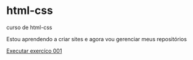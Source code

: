 # html-css
 curso de html-css


 Estou aprendendo a criar sites e agora vou gerenciar meus repositórios


<a href="https://josueleandro-j.github.io/html-css/exercícios/ex001/index.html">Executar exercíco 001</a>
